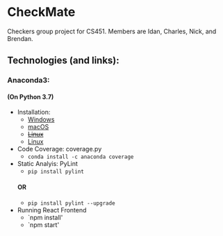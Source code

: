 # CheckMate
Checkers group project for CS451.
Members are Idan, Charles, Nick, and Brendan.

## Technologies (and links):
### Anaconda3:
#### (On Python 3.7)
* Installation:
  * [Windows](https://repo.anaconda.com/archive/Anaconda3-2019.03-Windows-x86_64.exe "Anaconda3 Windows")
  * [macOS](https://repo.anaconda.com/archive/Anaconda3-2019.03-MacOSX-x86_64.pkg "Anaconda3 Mac")
  * [~~Linux~~](https://repo.anaconda.com/archive/Anaconda3-2019.03-Linux-x86_64.sh "Anaconda3 Linux")
  * [Linux](https://repo.anaconda.com/archive/Anaconda3-2018.12-Linux-x86.sh "Anaconda3 Linux x32")
* Code Coverage: coverage.py
  * `conda install -c anaconda coverage`
* Static Analyis: PyLint
  * `pip install pylint`
  #### OR
  * `pip install pylint --upgrade`
* Running React Frontend
  * `npm install'
  * `npm start'
